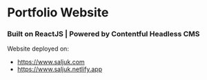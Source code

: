 # Portfolio Website

### Built on ReactJS | Powered by Contentful Headless CMS

Website deployed on:

- https://www.saljuk.com
- https://www.saljuk.netlify.app
